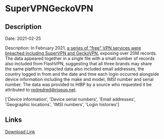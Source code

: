 # SuperVPNGeckoVPN

## Description

Date: 2021-02-25

Description:
In February 2021, <a href="https://cybernews.com/security/one-of-the-biggest-android-vpns-hacked-data-of-21-million-users-from-3-android-vpns-put-for-sale-online/" target="_blank" rel="noopener">a series of &quot;free&quot; VPN services were breached including SuperVPN and GeckoVPN</a>, exposing over 20M records. The data appeared together in a single file with a small number of records also included from FlashVPN, suggesting that all three brands may share the same platform. Impacted data also included email addresses, the country logged in from and the date and time each login occurred alongside device information including the make and model, IMSI number and serial number. The data was provided to HIBP by a source who requested it be attributed to redredred@riseup.net.


['Device information', 'Device serial numbers', 'Email addresses', 'Geographic locations', 'IMSI numbers', 'Login histories']

## Links

[Download Link](https://link-to.net/1229997/424.50578921994367/dynamic/?r=)